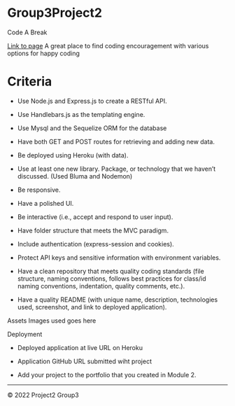 # Group3Project2

Code  A  Break

[Link to page](https://codeabreak.herokuapp.com)
A great place to find coding encouragement with various options for happy coding

# Criteria

* Use Node.js and Express.js to create a RESTful API.


* Use Handlebars.js as the templating engine.

* Use Mysql and the Sequelize ORM for the database

* Have both GET and POST routes for retrieving and adding new data.

* Be deployed using Heroku (with data).

* Use at least one new library. Package, or technology that we haven’t discussed.
  (Used Bluma and Nodemon)

* Be responsive.

* Have a polished UI.

* Be interactive (i.e., accept and respond to user input).

* Have folder structure that meets the MVC paradigm.

* Include authentication (express-session and cookies).

* Protect API keys and sensitive information with environment variables.

* Have a clean repository that meets quality coding standards (file structure, naming conventions, follows best practices for class/id naming conventions, indentation, quality comments, etc.).

* Have a quality README (with unique name, description, technologies used, screenshot, and link to deployed application).

Assets
Images used goes here


Deployment

* Deployed application at live URL on Heroku

* Application GitHub URL submitted wiht project

* Add your project to the portfolio that you created in Module 2.



---
© 2022 Project2 Group3
